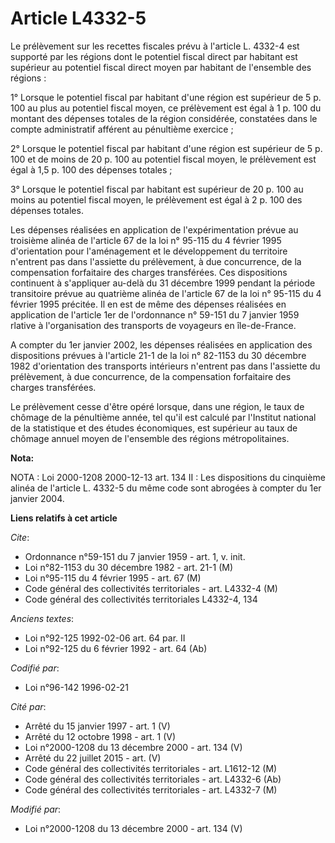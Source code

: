 # Article L4332-5

Le prélèvement sur les recettes fiscales prévu à l'article L. 4332-4 est supporté par les régions dont le potentiel fiscal
direct par habitant est supérieur au potentiel fiscal direct moyen par habitant de l'ensemble des régions :

1° Lorsque le potentiel fiscal par habitant d'une région est supérieur de 5 p. 100 au plus au potentiel fiscal moyen, ce
prélèvement est égal à 1 p. 100 du montant des dépenses totales de la région considérée, constatées dans le compte
administratif afférent au pénultième exercice ;

2° Lorsque le potentiel fiscal par habitant d'une région est supérieur de 5 p. 100 et de moins de 20 p. 100 au potentiel
fiscal moyen, le prélèvement est égal à 1,5 p. 100 des dépenses totales ;

3° Lorsque le potentiel fiscal par habitant est supérieur de 20 p. 100 au moins au potentiel fiscal moyen, le prélèvement est
égal à 2 p. 100 des dépenses totales.

Les dépenses réalisées en application de l'expérimentation prévue au troisième alinéa de l'article 67 de la loi n° 95-115 du
4 février 1995 d'orientation pour l'aménagement et le développement du territoire n'entrent pas dans l'assiette du
prélèvement, à due concurrence, de la compensation forfaitaire des charges transférées. Ces dispositions continuent à
s'appliquer au-delà du 31 décembre 1999 pendant la période transitoire prévue au quatrième alinéa de l'article 67 de la loi
n° 95-115 du 4 février 1995 précitée. Il en est de même des dépenses réalisées en application de l'article 1er de
l'ordonnance n° 59-151 du 7 janvier 1959 rlative à l'organisation des transports de voyageurs en île-de-France.

A compter du 1er janvier 2002, les dépenses réalisées en application des dispositions prévues à l'article 21-1 de la loi n°
82-1153 du 30 décembre 1982 d'orientation des transports intérieurs n'entrent pas dans l'assiette du prélèvement, à due
concurrence, de la compensation forfaitaire des charges transférées.

Le prélèvement cesse d'être opéré lorsque, dans une région, le taux de chômage de la pénultième année, tel qu'il est calculé
par l'Institut national de la statistique et des études économiques, est supérieur au taux de chômage annuel moyen de
l'ensemble des régions métropolitaines.

**Nota:**

NOTA : Loi 2000-1208 2000-12-13 art. 134 II : Les dispositions du cinquième alinéa de l'article L. 4332-5 du même code sont
abrogées à compter du 1er janvier 2004.

**Liens relatifs à cet article**

_Cite_:

  - Ordonnance n°59-151 du 7 janvier 1959 - art. 1, v. init.
  - Loi n°82-1153 du 30 décembre 1982 - art. 21-1 (M)
  - Loi n°95-115 du 4 février 1995 - art. 67 (M)
  - Code général des collectivités territoriales - art. L4332-4 (M)
  - Code général des collectivités territoriales L4332-4, 134

_Anciens textes_:

  - Loi n°92-125 1992-02-06 art. 64 par. II
  - Loi n°92-125 du 6 février 1992 - art. 64 (Ab)

_Codifié par_:

  - Loi n°96-142 1996-02-21

_Cité par_:

  - Arrêté du 15 janvier 1997 - art. 1 (V)
  - Arrêté du 12 octobre 1998 - art. 1 (V)
  - Loi n°2000-1208 du 13 décembre 2000 - art. 134 (V)
  - Arrêté du 22 juillet 2015 - art. (V)
  - Code général des collectivités territoriales - art. L1612-12 (M)
  - Code général des collectivités territoriales - art. L4332-6 (Ab)
  - Code général des collectivités territoriales - art. L4332-7 (M)

_Modifié par_:

  - Loi n°2000-1208 du 13 décembre 2000 - art. 134 (V)
